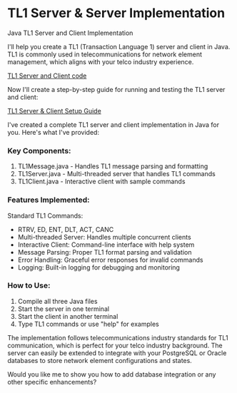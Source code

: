 # TL1 Server & Server Implementation 
Java TL1 Server and Client Implementation 

I'll help you create a TL1 (Transaction Language 1) server and client in Java. TL1 is commonly used in telecommunications for network element management, which aligns with your telco industry experience.

[TL1 Server and Client code]("#")

Now I'll create a step-by-step guide for running and testing the TL1 server and client:

[TL1 Server & Client Setup Guide](src/server_client_setup.md)

I've created a complete TL1 server and client implementation in Java for you. Here's what I've provided:

### Key Components:

1. TL1Message.java - Handles TL1 message parsing and formatting
2. TL1Server.java - Multi-threaded server that handles TL1 commands
3. TL1Client.java - Interactive client with sample commands

### Features Implemented:

Standard TL1 Commands: 
- RTRV, ED, ENT, DLT, ACT, CANC
- Multi-threaded Server: Handles multiple concurrent clients
- Interactive Client: Command-line interface with help system
- Message Parsing: Proper TL1 format parsing and validation
- Error Handling: Graceful error responses for invalid commands
- Logging: Built-in logging for debugging and monitoring

### How to Use:

1. Compile all three Java files
2. Start the server in one terminal
3. Start the client in another terminal
4. Type TL1 commands or use "help" for examples

The implementation follows telecommunications industry standards for TL1 communication, which is perfect for your telco industry background. The server can easily be extended to integrate with your PostgreSQL or Oracle databases to store network element configurations and states.

Would you like me to show you how to add database integration or any other specific enhancements?
